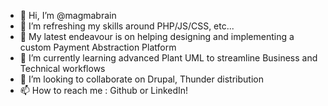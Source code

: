 - 👋 Hi, I’m @magmabrain
- 👀 I’m refreshing my skills around PHP/JS/CSS, etc...
- 👀 My latest endeavour is on helping designing and implementing a custom Payment Abstraction Platform
- 🌱 I’m currently learning advanced Plant UML to streamline Business and Technical workflows
- 💞️ I’m looking to collaborate on Drupal, Thunder distribution
- 📫 How to reach me : Github or LinkedIn!

<!---
magmabrain/magmabrain is a ✨ special ✨ repository because its `README.md` (this file) appears on your GitHub profile.
You can click the Preview link to take a look at your changes.
--->
